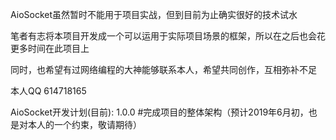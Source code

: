 

AioSocket虽然暂时不能用于项目实战，但到目前为止确实很好的技术试水

笔者有志将本项目开发成一个可以运用于实际项目场景的框架，所以在之后也会花更多时间在此项目上

同时，也希望有过网络编程的大神能够联系本人，希望共同创作，互相弥补不足

本人QQ   614718165

AioSocket开发计划(目前):
     1.0.0      #完成项目的整体架构（预计2019年6月初，也是对本人的一个约束，敬请期待）
     
